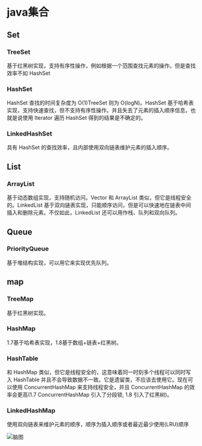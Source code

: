 # java集合

## Set 
### TreeSet
 基于红黑树实现，支持有序性操作，例如根据一个范围查找元素的操作。但是查找效率不如 HashSet
### HashSet
HashSet 查找的时间复杂度为 O(1)TreeSet 则为 O(logN)。HashSet 基于哈希表实现，支持快速查找，但不支持有序性操作。并且失去了元素的插入顺序信息，也就是说使用 Iterator 遍历 HashSet 得到的结果是不确定的。
### LinkedHashSet 
 具有 HashSet 的查找效率，且内部使用双向链表维护元素的插入顺序。
 
## List 
### ArrayList 
 基于动态数组实现，支持随机访问。Vector 和 ArrayList 类似，但它是线程安全的。LinkedList 
 基于双向链表实现，只能顺序访问，但是可以快速地在链表中间插入和删除元素。不仅如此，LinkedList 还可以用作栈、队列和双向队列。
 
## Queue 
### PriorityQueue 
 基于堆结构实现，可以用它来实现优先队列。

## map

### TreeMap
 基于红黑树实现。
### HashMap 
1.7基于哈希表实现，1.8基于数组+链表+红黑树。
### HashTable
 和 HashMap 类似，但它是线程安全的，这意味着同一时刻多个线程可以同时写入 HashTable 并且不会导致数据不一致。它是遗留类，不应该去使用它。现在可以使用 ConcurrentHashMap 来支持线程安全，并且 ConcurrentHashMap 的效率会更高(1.7 ConcurrentHashMap 引入了分段锁, 1.8 引入了红黑树)。
 ### LinkedHashMap
  使用双向链表来维护元素的顺序，顺序为插入顺序或者最近最少使用(LRU)顺序





![脑图](https://img.ggball.top/picGo/20230531230512.png)
